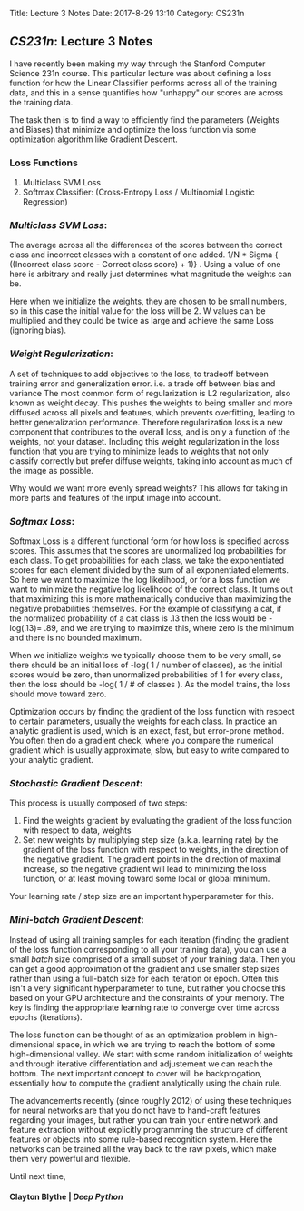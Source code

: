 Title: Lecture 3 Notes
Date: 2017-8-29 13:10
Category: CS231n

## *CS231n*: Lecture 3 Notes


I have recently been making my way through the Stanford Computer Science 231n course. This particular lecture
was about defining a loss function for how the Linear Classifier performs across all of the training data,
and this in a sense quantifies how "unhappy" our scores are across the training data.

The task then is to find a way to efficiently find the parameters (Weights and Biases) that minimize and optimize the loss function via some optimization algorithm like Gradient Descent.

### Loss Functions
1. Multiclass SVM Loss
2. Softmax Classifier: (Cross-Entropy Loss / Multinomial Logistic Regression)


### *Multiclass SVM Loss*:

 The average across all the differences of the scores between the correct class and incorrect classes with a constant of one added. 1/N * Sigma { ((Incorrect class score  - Correct class score) + 1)} . Using a value of one here is
arbitrary and really just determines what magnitude the weights can be.

Here when we initialize the weights, they are chosen to be small numbers, so in this case the initial value for the loss will be 2. W values can be multiplied and they could be twice as large and achieve the same Loss (ignoring bias).

### *Weight Regularization*:

 A set of techniques to add objectives to the loss, to tradeoff between training error and generalization error. i.e. a trade off between bias and variance 
The most common form of regularization is L2 regularization, also known as weight decay. This pushes the weights to being smaller and more diffused across all pixels and features, which prevents overfitting, leading to better generalization performance.
Therefore regularization loss is a new component that contributes to the overall loss, and is only a function of the weights, not your dataset.
Including this weight regularization in the loss function that you are trying to minimize leads to weights that not only classify correctly but prefer diffuse weights, taking into account as much of the image as possible.

Why would we want more evenly spread weights? This allows for taking in more parts and features of the input image into account.

### *Softmax Loss*:
Softmax Loss is a different functional form for how loss is specified across scores. This assumes that the scores are unormalized log probabilities for each class. To get probabilities for each class,
we take the exponentiated scores for each element divided by the sum of all exponentiated elements. So here we want to maximize the log likelihood, or for a loss function we want to
minimize the negative log likelihood of the correct class. It turns out that maximizing this is more mathematically conducive than maximizing the negative probabilities themselves.
For the example of classifying a cat, if the normalized probability of a cat class is .13 then the loss would be -log(.13)= .89, and we are trying to maximize this, where zero is the minimum and there is no bounded maximum.

When we initialize weights we typically choose them to be very small, so there should be an initial loss of -log( 1 / number of classes), as the initial scores would be zero, then unormalized probabilities of 1 for every class, then
the loss should be -log( 1 / # of classes ). As the model trains, the loss should move toward zero.

Optimization occurs by finding the gradient of the loss function with respect to certain parameters, usually the weights for each class. In practice an analytic gradient is used, which is an exact, fast, but error-prone method.
You often then do a gradient check, where you compare the numerical gradient which is usually approximate, slow, but easy to write compared to your analytic gradient.

### *Stochastic Gradient Descent*:
This process is usually composed of two steps:
  1. Find the weights gradient by evaluating the gradient of the loss function with respect to data, weights
  2. Set new weights by multiplying step size (a.k.a. learning rate) by the gradient of the loss function with respect to weights, in the direction of the negative gradient. The gradient points in the direction of maximal increase, so the negative gradient will lead to minimizing the loss function, or at least moving toward some local or global minimum.

Your learning rate / step size are an important hyperparameter for this.

### *Mini-batch Gradient Descent*:
Instead of using all training samples for each iteration (finding the gradient of the loss function corresponding to all your training data), you can use a small *batch* size comprised of a small subset of your training data. Then you can get a good approximation of the gradient and use smaller step sizes rather than using a full-batch size for each iteration or epoch.
Often this isn't a very significant hyperparameter to tune, but rather you choose this based on your GPU architecture and the constraints of your memory.
The key is finding the appropriate learning rate to converge over time across epochs (iterations).

The loss function can be thought of as an optimization problem in high-dimensional space, in which we are trying to reach the bottom of some high-dimensional valley. We start with some random initialization of weights and through iterative differentiation and adjustement we can reach the bottom. The next important concept to cover will be backprogation, essentially how to compute the gradient analytically using the chain rule. 


The advancements recently (since roughly 2012) of using these techniques for neural networks are that you do not have to hand-craft features regarding your images, but rather you can train your entire network and feature
extraction without explicitly programming the structure of different features or objects into some rule-based recognition system. Here the networks can be trained all the way back to the raw pixels, which make them very powerful and flexible.


Until next time,
#### Clayton Blythe | *Deep Python*
